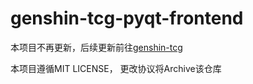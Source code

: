 # genshin-tcg-pyqt-frontend

本项目不再更新，后续更新前往[genshin-tcg](https://github.com/Asassong/genshin-tcg)

本项目遵循MIT LICENSE， 更改协议将Archive该仓库
